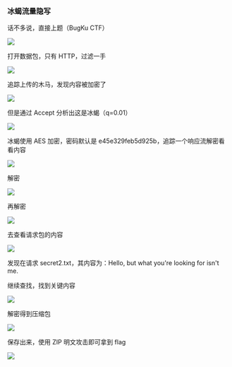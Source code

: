 ### 冰蝎流量隐写

话不多说，直接上题（BugKu CTF）

![](https://pic1.imgdb.cn/item/6780ba2ed0e0a243d4f2f45d.jpg)

打开数据包，只有 HTTP，过滤一手

![](https://pic1.imgdb.cn/item/6780ba54d0e0a243d4f2f466.jpg)

追踪上传的木马，发现内容被加密了

![](https://pic1.imgdb.cn/item/6780ba6ad0e0a243d4f2f471.jpg)

但是通过 Accept 分析出这是冰蝎（q=0.01）

![](https://pic1.imgdb.cn/item/6780ba80d0e0a243d4f2f476.jpg)

冰蝎使用 AES 加密，密码默认是 e45e329feb5d925b，追踪一个响应流解密看看内容

![](https://pic1.imgdb.cn/item/6780ba9fd0e0a243d4f2f480.jpg)

解密

![](https://pic1.imgdb.cn/item/6780bac3d0e0a243d4f2f487.jpg)

再解密

![](https://pic1.imgdb.cn/item/6780bb03d0e0a243d4f2f499.jpg)

去查看请求包的内容

![](https://pic1.imgdb.cn/item/6780bb15d0e0a243d4f2f4aa.jpg)

发现在请求 secret2.txt，其内容为：Hello, but what you're looking for isn't me.

继续查找，找到关键内容

![](https://pic1.imgdb.cn/item/6780bbc7d0e0a243d4f2f4e8.jpg)

解密得到压缩包

![](https://pic1.imgdb.cn/item/6780bbedd0e0a243d4f2f4f8.jpg)

保存出来，使用 ZIP 明文攻击即可拿到 flag

![](https://pic1.imgdb.cn/item/6780bc01d0e0a243d4f2f4fe.jpg)